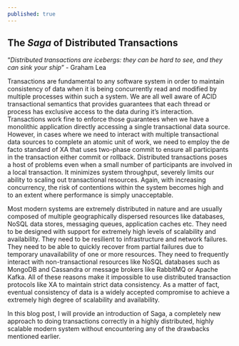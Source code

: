 ```yaml
---
published: true
---
```

## The _Saga_ of Distributed Transactions

“_Distributed transactions are icebergs: they can be hard to see, and they can sink your ship_” - Graham Lea

Transactions are fundamental to any software system in order to maintain consistency of data when it is being concurrently read and modified by multiple processes within such a system. We are all well aware of ACID transactional semantics that provides guarantees that each thread or process has exclusive access to the data during it’s interaction. Transactions work fine to enforce those guarantees when we have a monolithic application directly accessing a single transactional data source. However, in cases where we need to interact with multiple transactional data sources to complete an atomic unit of work, we need to employ the de facto standard of XA that uses two-phase commit to ensure all participants in the transaction either commit or rollback. Distributed transactions poses a host of problems even when a small number of participants are involved in a local transaction. It minimizes system throughput, severely limits our ability to scaling out transactional resources. Again, with increasing concurrency, the risk of contentions within the system becomes high and to an extent where performance is simply unacceptable.


Most modern systems are extremely distributed in nature and are usually composed of multiple geographically dispersed resources like databases, NoSQL data stores, messaging queues, application caches etc. They need to be designed with support for extremely high levels of scalability and availability.  They need to be resilient to infrastructure and network failures. They need to be able to quickly recover from partial failures due to temporary unavailability of one or more resources. They need to frequently interact with non-transactional resources like NoSQL databases such as MongoDB and Cassandra or message brokers like RabbitMQ or Apache Kafka. All of these reasons make it impossible to use distributed transaction protocols like XA to maintain strict data consistency. As a matter of fact, eventual consistency of data is a widely accepted compromise to achieve a extremely high degree of scalability and availability. 

In this blog post, I will provide an introduction of Saga, a completely new approach to doing transactions correctly in a highly distributed, highly scalable modern system without encountering any of the drawbacks mentioned earlier.
